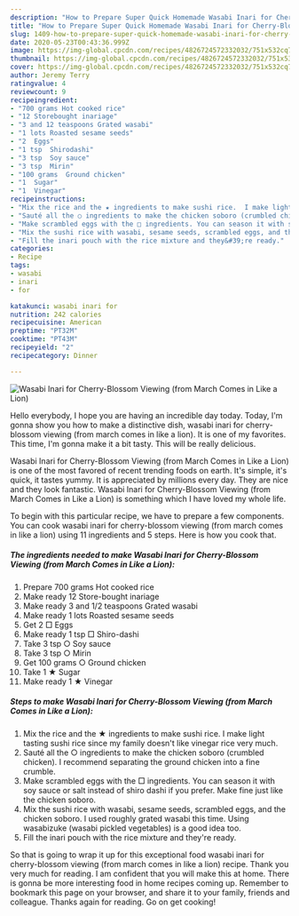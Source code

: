 ```yaml
---
description: "How to Prepare Super Quick Homemade Wasabi Inari for Cherry-Blossom Viewing (from March Comes in Like a Lion)"
title: "How to Prepare Super Quick Homemade Wasabi Inari for Cherry-Blossom Viewing (from March Comes in Like a Lion)"
slug: 1409-how-to-prepare-super-quick-homemade-wasabi-inari-for-cherry-blossom-viewing-from-march-comes-in-like-a-lion
date: 2020-05-23T00:43:36.999Z
image: https://img-global.cpcdn.com/recipes/4826724572332032/751x532cq70/wasabi-inari-for-cherry-blossom-viewing-from-march-comes-in-like-a-lion-recipe-main-photo.jpg
thumbnail: https://img-global.cpcdn.com/recipes/4826724572332032/751x532cq70/wasabi-inari-for-cherry-blossom-viewing-from-march-comes-in-like-a-lion-recipe-main-photo.jpg
cover: https://img-global.cpcdn.com/recipes/4826724572332032/751x532cq70/wasabi-inari-for-cherry-blossom-viewing-from-march-comes-in-like-a-lion-recipe-main-photo.jpg
author: Jeremy Terry
ratingvalue: 4
reviewcount: 9
recipeingredient:
- "700 grams Hot cooked rice"
- "12 Storebought inariage"
- "3 and 12 teaspoons Grated wasabi"
- "1 lots Roasted sesame seeds"
- "2  Eggs"
- "1 tsp  Shirodashi"
- "3 tsp  Soy sauce"
- "3 tsp  Mirin"
- "100 grams  Ground chicken"
- "1  Sugar"
- "1  Vinegar"
recipeinstructions:
- "Mix the rice and the ★ ingredients to make sushi rice.  I make light tasting sushi rice since my family doesn&#39;t like vinegar rice very much."
- "Sauté all the ○ ingredients to make the chicken soboro (crumbled chicken). I recommend separating the ground chicken into a fine crumble."
- "Make scrambled eggs with the □ ingredients. You can season it with soy sauce or salt instead of shiro dashi if you prefer. Make fine just like the chicken soboro."
- "Mix the sushi rice with wasabi, sesame seeds, scrambled eggs, and the chicken soboro. I used roughly grated wasabi this time. Using wasabizuke (wasabi pickled vegetables) is a good idea too."
- "Fill the inari pouch with the rice mixture and they&#39;re ready."
categories:
- Recipe
tags:
- wasabi
- inari
- for

katakunci: wasabi inari for 
nutrition: 242 calories
recipecuisine: American
preptime: "PT32M"
cooktime: "PT43M"
recipeyield: "2"
recipecategory: Dinner

---
```



![Wasabi Inari for Cherry-Blossom Viewing (from March Comes in Like a Lion)](https://img-global.cpcdn.com/recipes/4826724572332032/751x532cq70/wasabi-inari-for-cherry-blossom-viewing-from-march-comes-in-like-a-lion-recipe-main-photo.jpg)

Hello everybody, I hope you are having an incredible day today. Today, I'm gonna show you how to make a distinctive dish, wasabi inari for cherry-blossom viewing (from march comes in like a lion). It is one of my favorites. This time, I'm gonna make it a bit tasty. This will be really delicious.



Wasabi Inari for Cherry-Blossom Viewing (from March Comes in Like a Lion) is one of the most favored of recent trending foods on earth. It's simple, it's quick, it tastes yummy. It is appreciated by millions every day. They are nice and they look fantastic. Wasabi Inari for Cherry-Blossom Viewing (from March Comes in Like a Lion) is something which I have loved my whole life.


To begin with this particular recipe, we have to prepare a few components. You can cook wasabi inari for cherry-blossom viewing (from march comes in like a lion) using 11 ingredients and 5 steps. Here is how you cook that.

<!--inarticleads1-->

##### The ingredients needed to make Wasabi Inari for Cherry-Blossom Viewing (from March Comes in Like a Lion):

1. Prepare 700 grams Hot cooked rice
1. Make ready 12 Store-bought inariage
1. Make ready 3 and 1/2 teaspoons Grated wasabi
1. Make ready 1 lots Roasted sesame seeds
1. Get 2 □ Eggs
1. Make ready 1 tsp □ Shiro-dashi
1. Take 3 tsp ○ Soy sauce
1. Take 3 tsp ○ Mirin
1. Get 100 grams ○ Ground chicken
1. Take 1 ★ Sugar
1. Make ready 1 ★ Vinegar




<!--inarticleads2-->

##### Steps to make Wasabi Inari for Cherry-Blossom Viewing (from March Comes in Like a Lion):

1. Mix the rice and the ★ ingredients to make sushi rice.  I make light tasting sushi rice since my family doesn&#39;t like vinegar rice very much.
1. Sauté all the ○ ingredients to make the chicken soboro (crumbled chicken). I recommend separating the ground chicken into a fine crumble.
1. Make scrambled eggs with the □ ingredients. You can season it with soy sauce or salt instead of shiro dashi if you prefer. Make fine just like the chicken soboro.
1. Mix the sushi rice with wasabi, sesame seeds, scrambled eggs, and the chicken soboro. I used roughly grated wasabi this time. Using wasabizuke (wasabi pickled vegetables) is a good idea too.
1. Fill the inari pouch with the rice mixture and they&#39;re ready.




So that is going to wrap it up for this exceptional food wasabi inari for cherry-blossom viewing (from march comes in like a lion) recipe. Thank you very much for reading. I am confident that you will make this at home. There is gonna be more interesting food in home recipes coming up. Remember to bookmark this page on your browser, and share it to your family, friends and colleague. Thanks again for reading. Go on get cooking!
